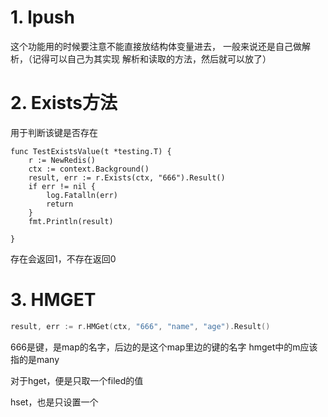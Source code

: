 # 1. lpush

这个功能用的时候要注意不能直接放结构体变量进去，
一般来说还是自己做解析，（记得可以自己为其实现 解析和读取的方法，然后就可以放了）

# 2. Exists方法

用于判断该键是否存在

```
func TestExistsValue(t *testing.T) {
	r := NewRedis()
	ctx := context.Background()
	result, err := r.Exists(ctx, "666").Result()
	if err != nil {
		log.Fatalln(err)
		return
	}
	fmt.Println(result)

}
```

存在会返回1，不存在返回0

# 3. HMGET

```go
result, err := r.HMGet(ctx, "666", "name", "age").Result()
```
666是键，是map的名字，后边的是这个map里边的键的名字
hmget中的m应该指的是many

对于hget，便是只取一个filed的值

hset，也是只设置一个